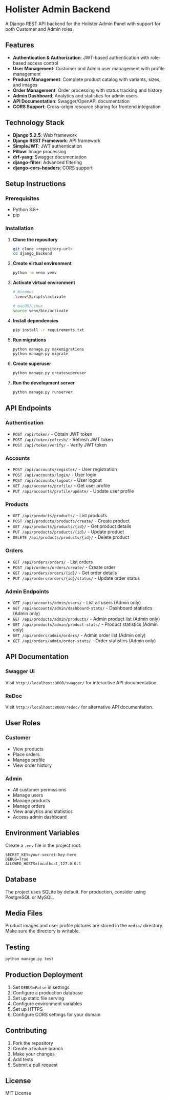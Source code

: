 # Holister Admin Backend

A Django REST API backend for the Holister Admin Panel with support for both Customer and Admin roles.

## Features

- **Authentication & Authorization**: JWT-based authentication with role-based access control
- **User Management**: Customer and Admin user management with profile management
- **Product Management**: Complete product catalog with variants, sizes, and images
- **Order Management**: Order processing with status tracking and history
- **Admin Dashboard**: Analytics and statistics for admin users
- **API Documentation**: Swagger/OpenAPI documentation
- **CORS Support**: Cross-origin resource sharing for frontend integration

## Technology Stack

- **Django 5.2.5**: Web framework
- **Django REST Framework**: API framework
- **SimpleJWT**: JWT authentication
- **Pillow**: Image processing
- **drf-yasg**: Swagger documentation
- **django-filter**: Advanced filtering
- **django-cors-headers**: CORS support

## Setup Instructions

### Prerequisites

- Python 3.8+
- pip

### Installation

1. **Clone the repository**
   ```bash
   git clone <repository-url>
   cd django_backend
   ```

2. **Create virtual environment**
   ```bash
   python -m venv venv
   ```

3. **Activate virtual environment**
   ```bash
   # Windows
   .\venv\Scripts\activate
   
   # macOS/Linux
   source venv/bin/activate
   ```

4. **Install dependencies**
   ```bash
   pip install -r requirements.txt
   ```

5. **Run migrations**
   ```bash
   python manage.py makemigrations
   python manage.py migrate
   ```

6. **Create superuser**
   ```bash
   python manage.py createsuperuser
   ```

7. **Run the development server**
   ```bash
   python manage.py runserver
   ```

## API Endpoints

### Authentication

- `POST /api/token/` - Obtain JWT token
- `POST /api/token/refresh/` - Refresh JWT token
- `POST /api/token/verify/` - Verify JWT token

### Accounts

- `POST /api/accounts/register/` - User registration
- `POST /api/accounts/login/` - User login
- `POST /api/accounts/logout/` - User logout
- `GET /api/accounts/profile/` - Get user profile
- `PUT /api/accounts/profile/update/` - Update user profile

### Products

- `GET /api/products/products/` - List products
- `POST /api/products/products/create/` - Create product
- `GET /api/products/products/{id}/` - Get product details
- `PUT /api/products/products/{id}/` - Update product
- `DELETE /api/products/products/{id}/` - Delete product

### Orders

- `GET /api/orders/orders/` - List orders
- `POST /api/orders/orders/create/` - Create order
- `GET /api/orders/orders/{id}/` - Get order details
- `PUT /api/orders/orders/{id}/status/` - Update order status

### Admin Endpoints

- `GET /api/accounts/admin/users/` - List all users (Admin only)
- `GET /api/accounts/admin/dashboard-stats/` - Dashboard statistics (Admin only)
- `GET /api/products/admin/products/` - Admin product list (Admin only)
- `GET /api/products/admin/product-stats/` - Product statistics (Admin only)
- `GET /api/orders/admin/orders/` - Admin order list (Admin only)
- `GET /api/orders/admin/order-stats/` - Order statistics (Admin only)

## API Documentation

### Swagger UI
Visit `http://localhost:8000/swagger/` for interactive API documentation.

### ReDoc
Visit `http://localhost:8000/redoc/` for alternative API documentation.

## User Roles

### Customer
- View products
- Place orders
- Manage profile
- View order history

### Admin
- All customer permissions
- Manage users
- Manage products
- Manage orders
- View analytics and statistics
- Access admin dashboard

## Environment Variables

Create a `.env` file in the project root:

```env
SECRET_KEY=your-secret-key-here
DEBUG=True
ALLOWED_HOSTS=localhost,127.0.0.1
```

## Database

The project uses SQLite by default. For production, consider using PostgreSQL or MySQL.

## Media Files

Product images and user profile pictures are stored in the `media/` directory. Make sure the directory is writable.

## Testing

```bash
python manage.py test
```

## Production Deployment

1. Set `DEBUG=False` in settings
2. Configure a production database
3. Set up static file serving
4. Configure environment variables
5. Set up HTTPS
6. Configure CORS settings for your domain

## Contributing

1. Fork the repository
2. Create a feature branch
3. Make your changes
4. Add tests
5. Submit a pull request

## License

MIT License
